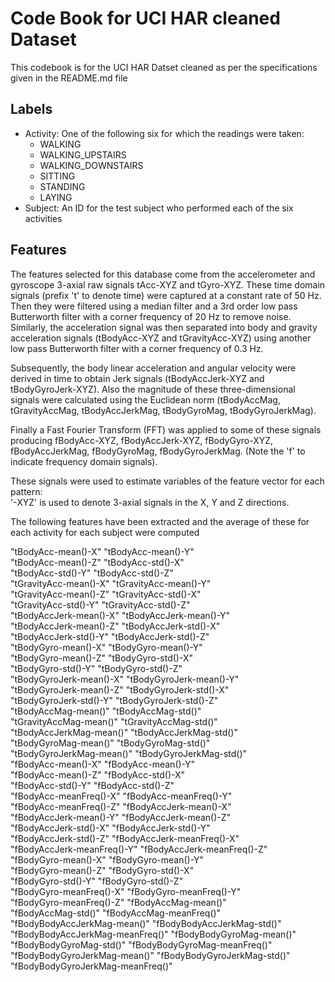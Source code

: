 # Code Book for UCI HAR cleaned Dataset
This codebook is for the UCI HAR Datset cleaned as per the specifications given in the README.md file

## Labels

- Activity: One of the following six for which the readings were taken:
  - WALKING
  - WALKING_UPSTAIRS
  - WALKING_DOWNSTAIRS
  - SITTING
  - STANDING
  - LAYING
- Subject: An ID for the test subject who performed each of the six activities

## Features

The features selected for this database come from the accelerometer and gyroscope 3-axial raw signals tAcc-XYZ and tGyro-XYZ.
These time domain signals (prefix 't' to denote time) were captured at a constant rate of 50 Hz. Then they were filtered using a median filter and a 3rd order low pass Butterworth filter with a corner frequency of 20 Hz to remove noise. Similarly, the acceleration signal was then separated into body and gravity acceleration signals (tBodyAcc-XYZ and tGravityAcc-XYZ) using another low pass Butterworth filter with a corner frequency of 0.3 Hz. 

Subsequently, the body linear acceleration and angular velocity were derived in time to obtain Jerk signals (tBodyAccJerk-XYZ and tBodyGyroJerk-XYZ). Also the magnitude of these three-dimensional signals were calculated using the Euclidean norm (tBodyAccMag, tGravityAccMag, tBodyAccJerkMag, tBodyGyroMag, tBodyGyroJerkMag).

Finally a Fast Fourier Transform (FFT) was applied to some of these signals producing fBodyAcc-XYZ, fBodyAccJerk-XYZ, fBodyGyro-XYZ, fBodyAccJerkMag, fBodyGyroMag, fBodyGyroJerkMag. (Note the 'f' to indicate frequency domain signals). 

These signals were used to estimate variables of the feature vector for each pattern:  
'-XYZ' is used to denote 3-axial signals in the X, Y and Z directions.

The following features have been extracted and the average of these for each activity for each subject were computed

"tBodyAcc-mean()-X"                "tBodyAcc-mean()-Y"             
"tBodyAcc-mean()-Z"                "tBodyAcc-std()-X"              
"tBodyAcc-std()-Y"                 "tBodyAcc-std()-Z"              
"tGravityAcc-mean()-X"             "tGravityAcc-mean()-Y"          
"tGravityAcc-mean()-Z"             "tGravityAcc-std()-X"           
"tGravityAcc-std()-Y"              "tGravityAcc-std()-Z"           
"tBodyAccJerk-mean()-X"            "tBodyAccJerk-mean()-Y"         
"tBodyAccJerk-mean()-Z"            "tBodyAccJerk-std()-X"          
"tBodyAccJerk-std()-Y"             "tBodyAccJerk-std()-Z"          
"tBodyGyro-mean()-X"               "tBodyGyro-mean()-Y"            
"tBodyGyro-mean()-Z"               "tBodyGyro-std()-X"             
"tBodyGyro-std()-Y"                "tBodyGyro-std()-Z"             
"tBodyGyroJerk-mean()-X"           "tBodyGyroJerk-mean()-Y"        
"tBodyGyroJerk-mean()-Z"           "tBodyGyroJerk-std()-X"         
"tBodyGyroJerk-std()-Y"            "tBodyGyroJerk-std()-Z"         
"tBodyAccMag-mean()"               "tBodyAccMag-std()"             
"tGravityAccMag-mean()"            "tGravityAccMag-std()"          
"tBodyAccJerkMag-mean()"           "tBodyAccJerkMag-std()"         
"tBodyGyroMag-mean()"              "tBodyGyroMag-std()"            
"tBodyGyroJerkMag-mean()"          "tBodyGyroJerkMag-std()"        
"fBodyAcc-mean()-X"                "fBodyAcc-mean()-Y"             
"fBodyAcc-mean()-Z"                "fBodyAcc-std()-X"              
"fBodyAcc-std()-Y"                 "fBodyAcc-std()-Z"              
"fBodyAcc-meanFreq()-X"            "fBodyAcc-meanFreq()-Y"         
"fBodyAcc-meanFreq()-Z"            "fBodyAccJerk-mean()-X"         
"fBodyAccJerk-mean()-Y"            "fBodyAccJerk-mean()-Z"         
"fBodyAccJerk-std()-X"             "fBodyAccJerk-std()-Y"          
"fBodyAccJerk-std()-Z"             "fBodyAccJerk-meanFreq()-X"     
"fBodyAccJerk-meanFreq()-Y"        "fBodyAccJerk-meanFreq()-Z"     
"fBodyGyro-mean()-X"               "fBodyGyro-mean()-Y"            
"fBodyGyro-mean()-Z"               "fBodyGyro-std()-X"             
"fBodyGyro-std()-Y"                "fBodyGyro-std()-Z"             
"fBodyGyro-meanFreq()-X"           "fBodyGyro-meanFreq()-Y"       
"fBodyGyro-meanFreq()-Z"           "fBodyAccMag-mean()"            
"fBodyAccMag-std()"                "fBodyAccMag-meanFreq()"        
"fBodyBodyAccJerkMag-mean()"       "fBodyBodyAccJerkMag-std()"     
"fBodyBodyAccJerkMag-meanFreq()"   "fBodyBodyGyroMag-mean()"       
"fBodyBodyGyroMag-std()"           "fBodyBodyGyroMag-meanFreq()"   
"fBodyBodyGyroJerkMag-mean()"      "fBodyBodyGyroJerkMag-std()"    
"fBodyBodyGyroJerkMag-meanFreq()"
